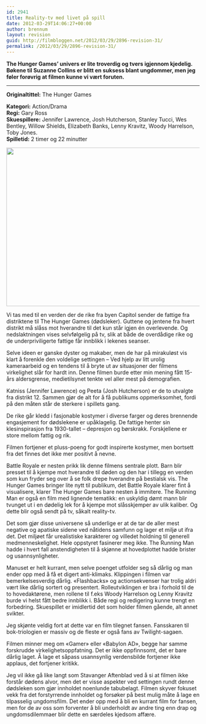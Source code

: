 ```yaml
---
id: 2941
title: Reality-tv med livet på spill
date: 2012-03-29T14:06:27+00:00
author: brennum
layout: revision
guid: http://filmbloggen.net/2012/03/29/2896-revision-31/
permalink: /2012/03/29/2896-revision-31/
---
```

**The Hunger Games&#8217; univers er lite troverdig og tvers igjennom kjedelig. Bøkene til Suzanne Collins er blitt en suksess blant ungdommer, men jeg føler forøvrig at filmen kunne vi vært foruten.**  
****

**<!--more-->Originaltittel:** The Hunger Games

  
**Kategori:** Action/Drama  
**Regi:** Gary Ross  
**Skuespillere:** Jennifer Lawrence, Josh Hutcherson, Stanley Tucci, Wes Bentley, Willow Shields, Elizabeth Banks, Lenny Kravitz, Woody Harrelson, Toby Jones.  
**Spilletid:** 2 timer og 22 minutter

<a href="http://filmbloggen.net/?attachment_id=2912" rel="attachment wp-att-2912"><img class="alignnone size-large wp-image-2912" src="http://filmbloggen.net/wp-content/uploads//2012/03/the-hunger-games-movie-for-dummies-img-620x413.jpg" alt="" width="620" height="413" /></a>

Vi tas med til en verden der de rike fra byen Capitol sender de fattige fra distriktene til The Hunger Games (dødsleker). Guttene og jentene fra hvert distrikt må slåss mot hverandre til det kun står igjen én overlevende. Og nedslaktningen vises selvfølgelig på tv, slik at både de overdådige rike og de underpriviligerte fattige får innblikk i lekenes seanser.

Selve ideen er ganske dyster og makaber, men de har på mirakuløst vis klart å forenkle den voldelige settingen &#8211; Ved hjelp av litt urolig kameraarbeid og en tendens til å bryte ut av situasjoner der filmens virkelighet slår for hardt inn. Denne filmen burde etter min mening fått 15-års aldersgrense, medietilsynet tenkte vel aller mest på demografien.

Katniss (Jennifer Lawrence) og Peeta (Josh Hutcherson) er de to utvalgte fra distrikt 12. Sammen gjør de alt for å få publikums oppmerksomhet, fordi på den måten står de sterkere i spillets gang.

De rike går kledd i fasjonable kostymer i diverse farger og deres brennende engasjement for dødslekene er upåklagelig. De fattige henter sin klesinspirasjon fra 1930-tallet &#8211; depresjon og børskrakk. Forskjellene er store mellom fattig og rik.

Filmen fortjener et pluss-poeng for godt inspirerte kostymer, men bortsett fra det finnes det ikke mer positivt å nevne.

Battle Royale er nesten prikk lik denne filmens sentrale plott. Barn blir presset til å kjempe mot hverandre til døden og den har i tillegg en verden som kun fryder seg over å se folk drepe hverandre på bestialsk vis. The Hunger Games bringer lite nytt til publikum, det Battle Royale klarer fint å visualisere, klarer The Hunger Games bare nesten å immitere. The Running Man er også en film med lignende tematikk: en uskyldig dømt mann blir tvunget ut i en dødelig lek for å kjempe mot slåsskjemper av ulik kaliber. Og dette blir også sendt på tv, såkalt reality-tv.

Det som gjør disse universene så underlige er at de tar de aller mest negative og apatiske sidene ved nåtidens samfunn og lager et miljø ut ifra det. Det miljøet får urealistiske karakterer og villedet holdning til generell medmenneskelighet. Hele oppstyret fasinerer meg ikke. The Running Man hadde i hvert fall anstendigheten til å skjønne at hovedplottet hadde brister og usannsynligheter.

Manuset er helt kurrant, men selve poenget utfolder seg så dårlig og man ender opp med å få et digert anti-klimaks. Klippingen i filmen var bemerkelsesverdig dårlig. &laquo;Flashbacks&raquo; og actionsekvenser har trolig aldri vært like dårlig sortert og presentert. Rolleutviklingen er bra i forhold til de to hovedaktørene, men rollene til f.eks Woody Harrelson og Lenny Kravitz burde vi helst fått bedre innblikk i. Både regi og redigering kunne trengt en forbedring. Skuespillet er imidlertid det som holder filmen gående, alt annet svikter.

Jeg skjønte veldig fort at dette var en film tilegnet fansen. Fansskaren til bok-triologien er massiv og de fleste er også fans av Twilight-sagaen.

Filmen minner meg om &laquo;Gamer&raquo; eller &laquo;Babylon AD&raquo;, begge har samme forskrudde virkelighetsoppfatning. Det er ikke oppfinnsomt, det er bare dårlig laget. Å lage et såpass usannsynlig verdensbilde fortjener ikke applaus, det fortjener kritikk.

Jeg vil ikke gå like langt som Stavanger Aftenblad ved å si at filmen ikke forstår dødens alvor, men det er visse aspekter ved settingen rundt denne dødsleken som gjør innholdet noenlunde tabubelagt. Filmen skyver fokuset vekk fra det forstyrrende innholdet og forsøker på best mulig måte å lage en tilpasselig ungdomsfilm. Det ender opp med å bli en kurrant film for fansen, men for de av oss som forventer å bli underholdt av andre ting enn drap og ungdomsdilemmaer blir dette en særdeles kjedsom affære.